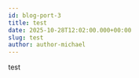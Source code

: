 ```yaml
---
id: blog-port-3
title: test
date: 2025-10-28T12:02:00.000+00:00
slug: test
author: author-michael
---
```

test
